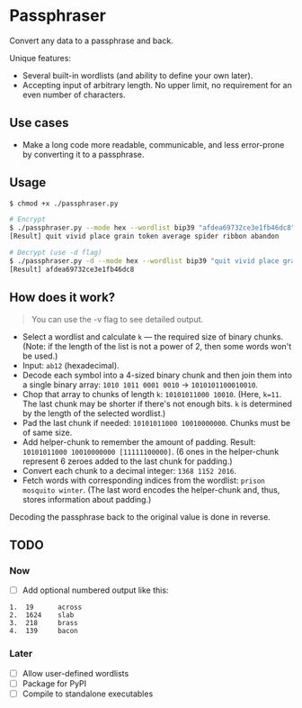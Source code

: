 # Passphraser

Convert any data to a passphrase and back.

Unique features:
- Several built-in wordlists (and ability to define your own later).
- Accepting input of arbitrary length. No upper limit, no requirement for an even number of characters.

## Use cases

- Make a long code more readable, communicable, and less error-prone by converting it to a passphrase.

## Usage
```bash
$ chmod +x ./passphraser.py

# Encrypt
$ ./passphraser.py --mode hex --wordlist bip39 "afdea69732ce3e1fb46dc8"
[Result] quit vivid place grain token average spider ribbon abandon

# Decrypt (use -d flag)
$ ./passphraser.py -d --mode hex --wordlist bip39 "quit vivid place grain token average spider ribbon abandon"
[Result] afdea69732ce3e1fb46dc8
```


## How does it work?

> You can use the -v flag to see detailed output.

- Select a wordlist and calculate `k` — the required size of binary chunks. (Note: if the length of the list is not a power of 2, then some words won't be used.)
- Input: `ab12` (hexadecimal).
- Decode each symbol into a 4-sized binary chunk and then join them into a single binary array: `1010 1011 0001 0010` -> `1010101100010010`.
- Chop that array to chunks of length `k`: `10101011000 10010`. (Here, `k=11`. The last chunk may be shorter if there's not enough bits. `k` is determined by the length of the selected wordlist.)
- Pad the last chunk if needed: `10101011000 10010000000`. Chunks must be of same size.
- Add helper-chunk to remember the amount of padding. Result: `10101011000 10010000000 [11111100000]`. (6 ones in the helper-chunk represent 6 zeroes added to the last chunk for padding.)
- Convert each chunk to a decimal integer: `1368 1152 2016`.
- Fetch words with corresponding indices from the wordlist: `prison mosquito winter`. (The last word encodes the helper-chunk and, thus, stores information about padding.)

Decoding the passphrase back to the original value is done in reverse.


## TODO
### Now

- [ ] Add optional numbered output like this:
```
1.  19      across
2.  1624    slab
3.  218     brass
4.  139     bacon
```

### Later
- [ ] Allow user-defined wordlists
- [ ] Package for PyPI
- [ ] Compile to standalone executables
